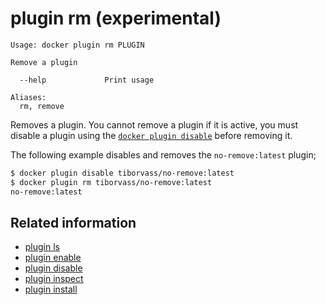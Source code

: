 <!--[metadata]>
+++
title = "plugin rm"
description = "the plugin rm command description and usage"
keywords = ["plugin, rm"]
advisory = "experimental"
[menu.main]
parent = "smn_cli"
+++
<![end-metadata]-->

# plugin rm (experimental)

    Usage: docker plugin rm PLUGIN

    Remove a plugin

      --help             Print usage

    Aliases:
      rm, remove

Removes a plugin. You cannot remove a plugin if it is active, you must disable
a plugin using the [`docker plugin disable`](plugin_disable.md) before removing
it.

The following example disables and removes the `no-remove:latest` plugin;

```bash
$ docker plugin disable tiborvass/no-remove:latest
$ docker plugin rm tiborvass/no-remove:latest
no-remove:latest
```

## Related information

* [plugin ls](plugin_ls.md)
* [plugin enable](plugin_enable.md)
* [plugin disable](plugin_disable.md)
* [plugin inspect](plugin_inspect.md)
* [plugin install](plugin_install.md)
